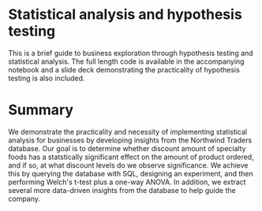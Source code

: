 # Statistical analysis and hypothesis testing
This is a brief guide to business exploration through hypothesis testing and statistical analysis. The full length code is available in the accompanying notebook and a slide deck demonstrating the practicality of hypothesis testing is also included.

# Summary
We demonstrate the practicality and necessity of implementing statistical analysis for businesses by developing insights from the Northwind Traders database. Our goal is to determine whether discount amount of specialty foods has a statstically significant effect on the amount of product ordered, and if so, at what discount levels do we observe significance. We achieve this by querying the database with SQL, designing an experiment, and then performing Welch's t-test plus a one-way ANOVA. In addition, we extract several more data-driven insights from the database to help guide the company.
